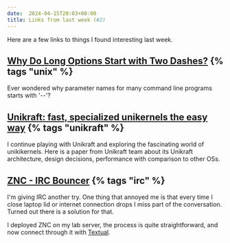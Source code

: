 ```yaml
---
date:  2024-04-15T20:03+00:00
title: Links from last week (#2)
---
```


Here are a few links to things I found interesting last week.

## [Why Do Long Options Start with Two Dashes?](https://blog.djmnet.org/2019/08/02/why-do-long-options-start-with/) {% tags "unix" %}

Ever wondered why parameter names for many command line programs starts with '--'?

## [Unikraft: fast, specialized unikernels the easy way](https://dl.acm.org/doi/10.1145/3447786.3456248) {% tags "unikraft" %}

I continue playing with Unikraft and exploring the fascinating world of unikikernels. Here is a paper from Unikraft team about its Unikraft architecture, design decisions, performance with comparison to other OSs.

## [ZNC - IRC Bouncer](https://wiki.znc.in/Introduction) {% tags "irc" %}

I'm giving IRC another try. One thing that annoyed me is that every time I close laptop lid or internet connection drops I miss part of the conversation. Turned out there is a solution for that.

I deployed ZNC on my lab server, the process is quite straightforward, and now connect through it with [Textual](https://www.codeux.com/textual/).
